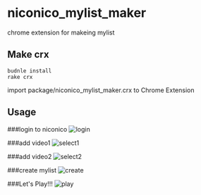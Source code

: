 niconico_mylist_maker
=====================

chrome extension for makeing mylist

## Make crx
```
budnle install
rake crx
```
import package/niconico_mylist_maker.crx to Chrome Extension

## Usage
###login to niconico
![login](https://dl.dropboxusercontent.com/s/dptb0wcjwazmfxi/login.png)

###add video1
![select1](https://dl.dropboxusercontent.com/s/em20p5cyjuhfxyu/select1.png)

###add video2
![select2](https://dl.dropboxusercontent.com/s/z73idglk5lboca2/select2.png)

###create mylist
![create](https://dl.dropboxusercontent.com/s/b3vgn255yjap0xf/create.png)

###Let's Play!!!
![play](https://dl.dropboxusercontent.com/s/j2ntxtcoiajgyyv/play.png)
